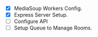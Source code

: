- [x] MediaSoup Workers Config.
- [x] Express Server Setup.
- [ ] Configure API
- [ ] Setup Queue to Manage Rooms.